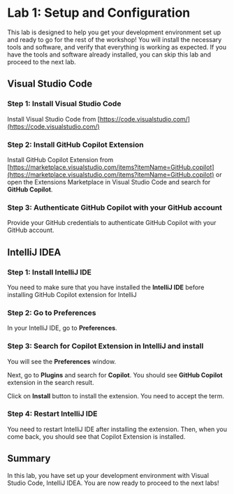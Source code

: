 # Lab 1: Setup and Configuration

This lab is designed to help you get your development environment set up and ready to go for the rest of the workshop! You will install the necessary tools and software, and verify that everything is working as expected. If you have the tools and software already installed, you can skip this lab and proceed to the next lab.

## Visual Studio Code

### Step 1: Install Visual Studio Code

Install Visual Studio Code from [https://code.visualstudio.com/](https://code.visualstudio.com/)

### Step 2: Install GitHub Copilot Extension

Install GitHub Copilot Extension from [https://marketplace.visualstudio.com/items?itemName=GitHub.copilot](https://marketplace.visualstudio.com/items?itemName=GitHub.copilot) or open the Extensions Marketplace in Visual Studio Code and search for **GitHub Copilot**.

### Step 3: Authenticate GitHub Copilot with your GitHub account

Provide your GitHub credentials to authenticate GitHub Copilot with your GitHub account.

## IntelliJ IDEA

### Step 1: Install IntelliJ IDE

You need to make sure that you have installed the **IntelliJ IDE** before installing GitHub Copilot extension for IntelliJ

### Step 2: Go to Preferences

In your IntelliJ IDE, go to **Preferences**.

### Step 3: Search for Copilot Extension in IntelliJ and install

You will see the **Preferences** window.

Next, go to **Plugins** and search for **Copilot**. You should see **GitHub Copilot** extension in the search result. 

Click on **Install** button to install the extension. You need to accept the term.

### Step 4: Restart IntelliJ IDE

You need to restart IntelliJ IDE after installing the extension. Then, when you come back, you should see that Copilot Extension is installed.

## Summary
In this lab, you have set up your development environment with Visual Studio Code, IntelliJ IDEA. You are now ready to proceed to the next labs!